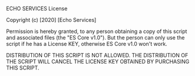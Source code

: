 ECHO SERVICES License

Copyright (c) [2020] [Echo Services]

Permission is hereby granted, to any person obtaining a copy of this
script and associated files (the "ES Core v1.0"). But the person can
only use the script if he has a License KEY, otherwise ES Core v1.0
won't work.

DISTRIBUTION OF THIS SCRIPT IS NOT ALLOWED. THE DISTRIBUTION OF THE SCRIPT
WILL CANCEL THE LICENSE KEY OBTAINED BY PURCHASING THIS SCRIPT.
